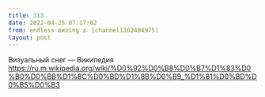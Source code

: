 ```yaml
---
title: 313
date: 2022-04-25 07:17:02
from: endless шизing ⍼ (channel1162404975)
layout: post
---
```


Визуальный снег — Википедия
<https://ru.m.wikipedia.org/wiki/%D0%92%D0%B8%D0%B7%D1%83%D0%B0%D0%BB%D1%8C%D0%BD%D1%8B%D0%B9_%D1%81%D0%BD%D0%B5%D0%B3>
